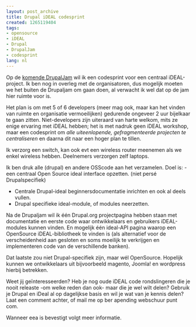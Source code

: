 ```yaml
---
layout: post_archive
title: Drupal iDEAL codesprint
created: 1265119404
tags:
- opensource
- iDEAL
- Drupal
- DrupalJam
- codesprint
lang: nl
---
```

Op de [komende DrupalJam](http://drupal.nl/evenement/drupaljam-6-amsterdam) wil ik een codesprint voor een centraal iDEAL-project. Ik ben nog in overleg met de organisatoren, dus mogelijk moeten we het buiten de Drupaljam om gaan doen, al verwacht ik wel dat op de jam hier ruimte voor is.

Het plan is om met 5 of 6 developers (meer mag ook, maar kan het vinden van ruimte en organisatie vermoeilijken) gedurende ongeveer 2 uur bijelkaar te gaan zitten. Niet-developers zijn uiteraard van harte welkom, mits ze enige ervaring met iDEAL hebben; het is met nadruk geen iDEAL workshop, maar een codesprint om _alle uiteenlopende, gefragmenteerde projecten te centraliseren_ en daarna dit naar een hoger plan te tillen.

Ik verzorg een switch, kan ook evt een wireless router meenemen als we enkel wireless hebben. Deelnemers verzorgen zelf laptops.

Ik ben druk alle (drupal) en andere OSScode aan het verzamelen. Doel is: - een centraal Open Source ideal interface opzetten. (niet persé Drupalspecifiek)

* Centrale Drupal-ideal beginnersdocumentatie inrichten en ook al deels vullen. 
* Drupal specifieke ideal-module, of modules neerzetten. 

Na de Drupaljam wil ik één Drupal.org projectpagina hebben staan met documentatie en eerste code waar ontwikkelaars en gebruikers iDEAL-modules kunnen vinden. En mogelijk één ideal-API pagina waarop een OpenSource iDEAL-bibliotheek te vinden is (als alternatief voor de verscheidenheid aan gesloten en soms moeilijk te verkrijgen en implementeren code van de verschillende banken).

Dat laatste zou niet Drupal-specifiek zijn, maar wél OpenSource. Hopelijk kunnen we ontwikkelaars uit bijvoorbeeld magento, Joomla! en wordpress hierbij betrekken.

Weet jij geïnteresseerden? Heb je nog oude iDEAL code rondslingeren die je nooit releaste -om welke reden dan ook- maar die je wel wilt delen? Gebruik je Drupal en iDeal al op dagelijkse basis en wil je wat van je kennis delen? Laat een comment achter, of mail me op ber apending webschuur punt com.

Wanneer eea is bevestigt volgt meer informatie. 
